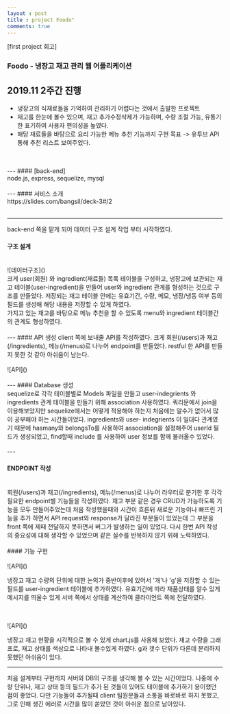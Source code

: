 ```yaml
---
layout : post
title : project Foodo"
comments: true
---
```

[first project 회고]
### Foodo - 냉장고 재고 관리 웹 어플리케이션
2019.11 2주간 진행
<br/>
---
- 냉장고의 식재료들을 기억하여 관리하기 어렵다는 것에서 출발한 프로젝트
- 재고를 한눈에 볼수 있으며, 재고 추가수정삭제가 가능하며, 수량 조절 가능, 유통기한 표기하여 사용자 편의성을 높였다.
- 해당 재료들을 바탕으로 요리 가능한 메뉴 추천 기능까지 구현 목표 -> 유투브 API 통해 추천 리스트 보여주었다.
<br/>
<br/>
---
#### [back-end]
<br/>
node.js, express, sequelize, mysql
<br/>
<br/>
---
#### 서비스 소개
<br/>
https://slides.com/bangsil/deck-3#/2
<br/>
<br/>

---
back-end 쪽을 맡게 되어 데이터 구조 설계 작업 부터 시작하였다.
<br/>
#### 구조 설계
<br/>
![데이터구조](<http://ginsum.github.io/images/2019-12-10-17-03-13.png>)
<br/>
크게 user(회원) 와 ingredient(재료들) 목록 테이블을 구성하고, 냉장고에 보관되는 재고 테이블(user-ingredient)을 만들어 user와 ingredient 관계를 형성하는 것으로 구조를 만들었다. 저장되는 재고 테이블 안에는 유효기간, 수량, 메모, 냉장/냉동 여부 등의 필드를 생성해 해당 내용을 저장할 수 있게 하였다.
<br/>
가지고 있는 재고를 바탕으로 메뉴 추천을 할 수 있도록 menu와 ingredient 테이블간의 관계도 형성하였다.
<br/>
<br/>
---
#### API 생성
client 쪽에 보내줄 API를 작성하였다. 크게 회원(/users)과 재고(/ingredients), 메뉴(/menus)로 나누어 endpoint를 만들었다. 
restful 한 API를 만들지 못한 것 같아 아쉬움이 남는다.
<br/>
<br/>
![API](<http://ginsum.github.io/images/2019-12-10-17-38-17.png>)
<br/>
<br/>
---
#### Database 생성
<br/>
sequelize로 각각 테이블별로 Models 파일을 만들고 user-indegrients 와 ingredients 관계 테이블을 만들기 위해 association 사용하였다.
쿼리문에서 join을 이용해보았지만 sequelize에서는 어떻게 적용해야 하는지 처음에는 알수가 없어서 많이 공부해야 하는 시간들이었다. ingredients와 user- indegrients 이 일대다 관계였기 때문에 hasmany와 belongsTo를 사용하여 association을 설정해주어 userId 필드가 생성되었고, find할때 include 를 사용하여 user 정보를 함께 불러올수 있었다.
<br/>
<br/>
---

#### ENDPOINT 작성
<br/>
회원(/users)과 재고(/ingredients), 메뉴(/menus)로 나누어 라우터로 분기한 후 각각 필요한 endpoint별 기능들을 작성하였다. 재고 부분 같은 경우 CRUD가 가능하도록 기능을 모두 만들어주었는데 처음 작성했을때와 시간이 흐른뒤 새로운 기능이나 빠뜨린 기능을 추가 하면서 API request와 response가 달라진 부분들이 있었는데 그 부분을 front 쪽에 제때 전달하지 못하면서 버그가 발생하는 일이 있었다. 다시 한번 API 작성의 중요성에 대해 생각할 수 있었으며 같은 실수를 반복하지 않기 위해 노력하였다.
<br/>
<br/>
#### 기능 구현
<br/>
<br/>
![API](<http://ginsum.github.io/images/2019-12-11-14-01-55.png>)

냉장고 재고 수량의 단위에 대한 논의가 중반이후에 있어서 '개'나 'g'을 저장할 수 있는 필드를 user-ingredient 테이블에 추가하였다. 유효기간에 따라 재품상태를 알수 있게 메시지를 띄울수 있게 서버 쪽에서 상태를 계산하여 클라이언트 쪽에 전달하였다.

<br/>
<br/>
![API](<http://ginsum.github.io/images/2019-12-11-14-07-34.png>)

냉장고 재고 현황을 시각적으로 볼 수 있게 chart.js를 사용해 보았다. 재고 수량을 그래프로, 재고 상태를 색상으로 나타내 볼수있게 하였다. g과 갯수 단위가 다른데 분리하지 못했던 아쉬움이 있다.


---
처음 설계부터 구현까지 서버와 DB의 구조를 생각해 볼 수 있는 시간이었다. 나중에 수량 단위나, 재고 상태 등의 필드가 추가 된 것들이 있어도 테이블에 추가하기 용이했던 점이 좋았다. 다만 기능들이 추가될때 client 팀원분들과 소통을 바로바로 하지 못했고, 그로 인해 생긴 에러로 시간을 많이 쏟았던 것이 아쉬운 점으로 남아있다. 







